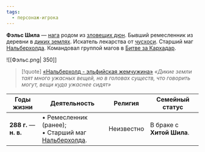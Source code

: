 ```yaml
---
tags:
  - персонаж-игрока
---
```

**Фэльс Шила** — [нага](Наги) родом из [зловещих дюн](Зловещие%20дюны). Бывший ремесленник из деревни в [диких землях](Дикие%20земли). Искатель лекарства от [чусхоси](Наги#Чусхось). Старший маг [Нальберхолда](Нальберхолд.md). Командовал группой магов в [Битве за Кархадар](Битва%20за%20Кархадар).

![[Фэльс.png| 350]]

> [!quote] [«Нальберхолд - эльфийская жемчужина»](«Сокровище%20Кархадара».md#Нальберхолд%20-%20эльфийская%20жемчужина)
> *«Дикие земли таят много ужасных вещей, но в головах существ, что говорить могут, вещи куда ужаснее сидят»*

| Годы жизни              | Деятельность                                                             | Религия    | Семейный статус           |
| ----------------------- | ------------------------------------------------------------------------ | ---------- | ------------------------- |
| **288  г.** — **н. в.** | • Ремесленник (ранее);<br>• Старший маг [Нальберхолда](Нальберхолд.md).<br> | Неизвестно | В браке с **Хитой Шила**. |


